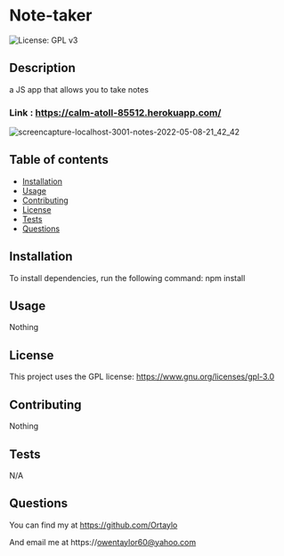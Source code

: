 # Note-taker 
![License: GPL v3](https://img.shields.io/badge/License-GPLv3-blue.svg)
## Description 
a JS app that allows you to take notes
### Link : https://calm-atoll-85512.herokuapp.com/
![screencapture-localhost-3001-notes-2022-05-08-21_42_42](https://user-images.githubusercontent.com/99422408/167326767-b4cea2cd-3cb6-43d1-aef4-3637ceba6dab.png)

## Table of contents

- [Installation](#installation)
- [Usage](#usage)
- [Contributing](#contributing)
- [License](#license)
- [Tests](#tests)
- [Questions](#questions)

## Installation 
 To install dependencies, run the following command: npm install

    
## Usage
Nothing 
## License
This project uses the GPL license:  https://www.gnu.org/licenses/gpl-3.0 
## Contributing
Nothing 
## Tests
 N/A
## Questions
 You can find my at https://github.com/Ortaylo

 And email me at https://owentaylor60@yahoo.com